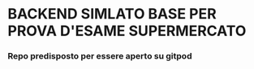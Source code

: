 # BACKEND SIMLATO BASE PER PROVA D'ESAME SUPERMERCATO
### **Repo predisposto per essere aperto su gitpod** 

